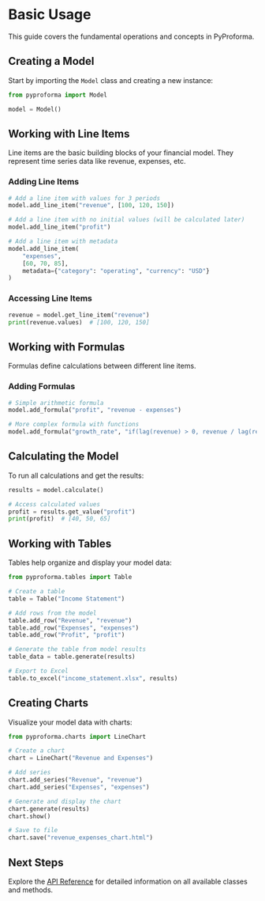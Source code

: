 # Basic Usage

This guide covers the fundamental operations and concepts in PyProforma.

## Creating a Model

Start by importing the `Model` class and creating a new instance:

```python
from pyproforma import Model

model = Model()
```

## Working with Line Items

Line items are the basic building blocks of your financial model. They represent time series data like revenue, expenses, etc.

### Adding Line Items

```python
# Add a line item with values for 3 periods
model.add_line_item("revenue", [100, 120, 150])

# Add a line item with no initial values (will be calculated later)
model.add_line_item("profit")

# Add a line item with metadata
model.add_line_item(
    "expenses", 
    [60, 70, 85], 
    metadata={"category": "operating", "currency": "USD"}
)
```

### Accessing Line Items

```python
revenue = model.get_line_item("revenue")
print(revenue.values)  # [100, 120, 150]
```

## Working with Formulas

Formulas define calculations between different line items.

### Adding Formulas

```python
# Simple arithmetic formula
model.add_formula("profit", "revenue - expenses")

# More complex formula with functions
model.add_formula("growth_rate", "if(lag(revenue) > 0, revenue / lag(revenue) - 1, 0)")
```

## Calculating the Model

To run all calculations and get the results:

```python
results = model.calculate()

# Access calculated values
profit = results.get_value("profit")
print(profit)  # [40, 50, 65]
```

## Working with Tables

Tables help organize and display your model data:

```python
from pyproforma.tables import Table

# Create a table
table = Table("Income Statement")

# Add rows from the model
table.add_row("Revenue", "revenue")
table.add_row("Expenses", "expenses")
table.add_row("Profit", "profit")

# Generate the table from model results
table_data = table.generate(results)

# Export to Excel
table.to_excel("income_statement.xlsx", results)
```

## Creating Charts

Visualize your model data with charts:

```python
from pyproforma.charts import LineChart

# Create a chart
chart = LineChart("Revenue and Expenses")

# Add series
chart.add_series("Revenue", "revenue")
chart.add_series("Expenses", "expenses")

# Generate and display the chart
chart.generate(results)
chart.show()

# Save to file
chart.save("revenue_expenses_chart.html")
```

## Next Steps

Explore the [API Reference](../api/model.md) for detailed information on all available classes and methods.
